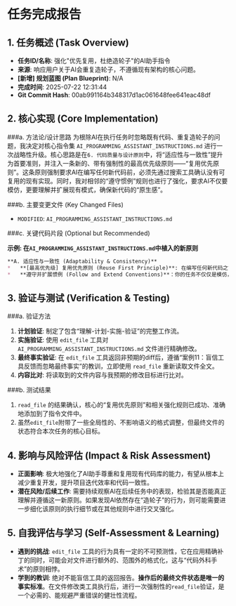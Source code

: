 # 任务完成报告

## 1. 任务概述 (Task Overview)

*   **任务ID/名称**: 强化"优先复用，杜绝造轮子"的AI助手指令
*   **来源**: 响应用户关于AI会重复造轮子，不遵循现有架构的核心问题。
*   **[新增] 规划蓝图 (Plan Blueprint)**: N/A
*   **完成时间**: 2025-07-22 12:31:44
*   **Git Commit Hash**: 00ab991164b348317d1ac061648fee641eac48df

## 2. 核心实现 (Core Implementation)

###a. 方法论/设计思路
为根除AI在执行任务时忽略既有代码、重复造轮子的问题，我决定对核心指令集 `AI_PROGRAMMING_ASSISTANT_INSTRUCTIONS.md` 进行一次战略性升级。核心思路是在`6. 代码质量与设计原则`中，将“适应性与一致性”提升为首要准则，并注入一条新的、带有强制性的最高优先级原则——“复用优先原则”。这条原则强制要求AI在编写任何新代码前，必须先通过搜索工具确认没有可复用的现有实现。同时，我对相邻的“遵守惯例”规则也进行了强化，要求AI不仅要模仿，更要理解并扩展现有模式，确保新代码的“原生感”。

###b. 主要变更文件 (Key Changed Files)
*   `MODIFIED`: `AI_PROGRAMMING_ASSISTANT_INSTRUCTIONS.md`

###c. 关键代码片段 (Optional but Recommended)

**示例: 在`AI_PROGRAMMING_ASSISTANT_INSTRUCTIONS.md`中植入的新原则**
```markdown
**A. 适应性与一致性 (Adaptability & Consistency)**
*   **[最高优先级] 复用优先原则 (Reuse First Principle)**: 在编写任何新代码之前，**必须**首先通过 `codebase_search` 或 `grep_search` 在项目中搜索相关关键词，以发现并复用已有的函数、组件、模块或服务。**严禁**在未进行充分搜索的情况下，重复实现已有的功能（即"造轮子"）。
*   **遵守并扩展惯例 (Follow and Extend Conventions)**：你的任务不仅仅是模仿，更是要深入理解并扩展项目中现有的代码风格（格式化、命名）、结构、框架选择和架构模式。任何新的实现都应感觉像是"原生"的，而不是"外来植入"的。
```

## 3. 验证与测试 (Verification & Testing)

###a. 验证方法
1.  **计划验证**: 制定了包含“理解-计划-实施-验证”的完整工作流。
2.  **实施验证**: 使用 `edit_file` 工具对 `AI_PROGRAMMING_ASSISTANT_INSTRUCTIONS.md` 文件进行精确修改。
3.  **最终事实验证**: 在 `edit_file` 工具返回非预期的diff后，遵循“案例11：盲信工具反馈而忽略最终事实”的教训，立即使用 `read_file` 重新读取文件全文。
4.  **内容比对**: 将读取到的文件内容与我预期的修改目标进行比对。

###b. 测试结果
1.  `read_file` 的结果确认，核心的“复用优先原则”和相关强化规则已成功、准确地添加到了指令文件中。
2.  虽然`edit_file`附带了一些全局性的、不影响语义的格式调整，但最终文件的状态符合本次任务的核心目标。

## 4. 影响与风险评估 (Impact & Risk Assessment)

*   **正面影响**: 极大地强化了AI助手尊重和复用现有代码库的能力，有望从根本上减少重复开发，提升项目迭代效率和代码一致性。
*   **潜在风险/后续工作**: 需要持续观察AI在后续任务中的表现，检验其是否能真正理解并遵循这一新原则。如果发现AI依然存在“造轮子”的行为，则可能需要进一步细化该原则的执行细节或在其他规则中进行交叉强化。

## 5. 自我评估与学习 (Self-Assessment & Learning)

*   **遇到的挑战**: `edit_file` 工具的行为具有一定的不可预测性，它在应用精确补丁的同时，可能会对文件进行额外的、范围外的格式化，这与“代码外科手术”的原则相悖。
*   **学到的教训**: 绝对不能盲信工具的返回报告。**操作后的最终文件状态是唯一的事实标准**。在文件修改类工具执行后，进行一次强制性的`read_file`验证，是一个必需的、能规避严重错误的健壮性流程。 